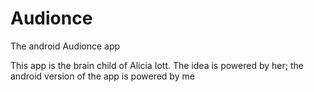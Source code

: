 # Audionce
The android Audionce app

This app is the brain child of Alicia Iott. The idea is powered by her; the android version of the app is powered by me
